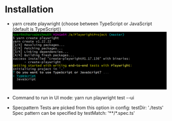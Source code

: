 # Installation

- yarn create playwright (choose between TypeScript or JavaScript (default is TypeScript))
![screenshot](imagesForReadme/Install-1.png)

- Command to run in UI mode:
  yarn run playwright test --ui

- Specpattern
  Tests are picked from this option in config: testDir: './tests'
  Spec pattern can be specified by testMatch: '**/*.spec.ts'

